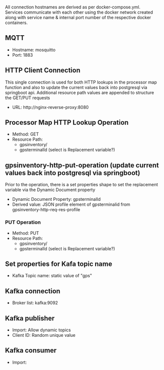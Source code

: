 All connection hostnames are derived as per docker-compose.yml. Services communicate with each other using the docker network created along with service name & internal port number of the respective docker containers.

## MQTT

* Hostname: mosquitto
* Port: 1883

## HTTP Client Connection

This single connection is used for both HTTP lookups in the processor map function and also to update the current values back into postgresql via springboot api. Additional resource path values are appended to structure the GET/PUT requests

* URL: http://nginx-reverse-proxy:8080

## Processor Map HTTP Lookup Operation

* Method: GET
* Resource Path:
    * gpsinventory/
    * gpsterminalId (select is Replacement variable?)


## gpsinventory-http-put-operation (update current values back into postgresql via springboot)

Prior to the operation, there is a set properties shape to set the replacement variable via the Dynamic Document property
* Dynamic Document Property: gpsterminalId
* Derived value: JSON profile element of gpsterminalid from gpsinventory-http-req-res-profile

### PUT Operation

* Method: PUT
* Resource Path:
    * gpsinventory/
    * gpsterminalId (select is Replacement variable?)

## Set properties for Kafa topic name

* Kafka Topic name: static value of "gps"

## Kafka connection

* Broker list: kafka:9092

## Kafka publisher

* Import:  Allow dynamic topics
* Client ID: Random unique value

## Kafka consumer

* Import: 
